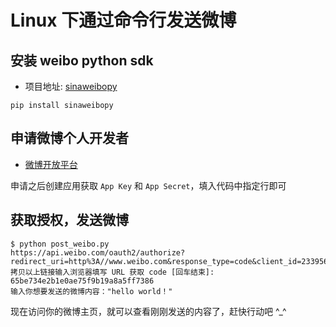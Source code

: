 # Linux 下通过命令行发送微博

## 安装 weibo python sdk

* 项目地址: [sinaweibopy](http://github.liaoxuefeng.com/sinaweibopy/)

```
pip install sinaweibopy
```

## 申请微博个人开发者

* [微博开放平台](http://open.weibo.com/apps)

申请之后创建应用获取 `App Key` 和 `App Secret`，填入代码中指定行即可

## 获取授权，发送微博

```
$ python post_weibo.py 
https://api.weibo.com/oauth2/authorize?redirect_uri=http%3A//www.weibo.com&response_type=code&client_id=2339560670
拷贝以上链接输入浏览器填写 URL 获取 code [回车结束]: 65be734e2b1e0ae75f9b19a8a5ff7386
输入你想要发送的微博内容："hello world！"
```

现在访问你的微博主页，就可以查看刚刚发送的内容了，赶快行动吧 ^_^